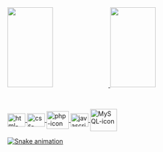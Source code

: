<div>
  <a href="https://github.com/GabrielBdSilva">
  <img height="180em" width="45%" src="https://github-readme-stats.vercel.app/api?username=GabrielBdSilva&show_icons=true&theme=dark&include_all_comits=true&count_private=true&"/>
  <img height="180em" width="45%" src="https://github-readme-stats.vercel.app/api/top-langs/?username=GabrielBdSilva&layout=compact&langs_count=07&theme=dark"/>
 
  ##
  
  <div style="justify-content:space-evenly"> <br>
      <img align="center" alt="html-icon" height="30" width="40" src="https://cdn.jsdelivr.net/gh/devicons/devicon/icons/html5/html5-original.svg" />
      <img align="center" alt="css-icon" height="30" width="40" src="https://cdn.jsdelivr.net/gh/devicons/devicon/icons/css3/css3-original.svg" />
      <img align="center" alt="php-icon" height="40" width="50" src="https://cdn.jsdelivr.net/gh/devicons/devicon/icons/php/php-original.svg" />
      <img align="center" alt="javascript-icon" height="30" width="40" src="https://cdn.jsdelivr.net/gh/devicons/devicon/icons/javascript/javascript-original.svg" />
      <img align="center" alt="MySQL-icon" height="50" width="60" src="https://cdn.jsdelivr.net/gh/devicons/devicon/icons/mysql/mysql-original-wordmark.svg" />
          
</div>

    
  ![Snake animation](https://github.com/GabrielBdSilva/GabrielBdSilva/blob/output/github-contribution-grid-snake.svg)

